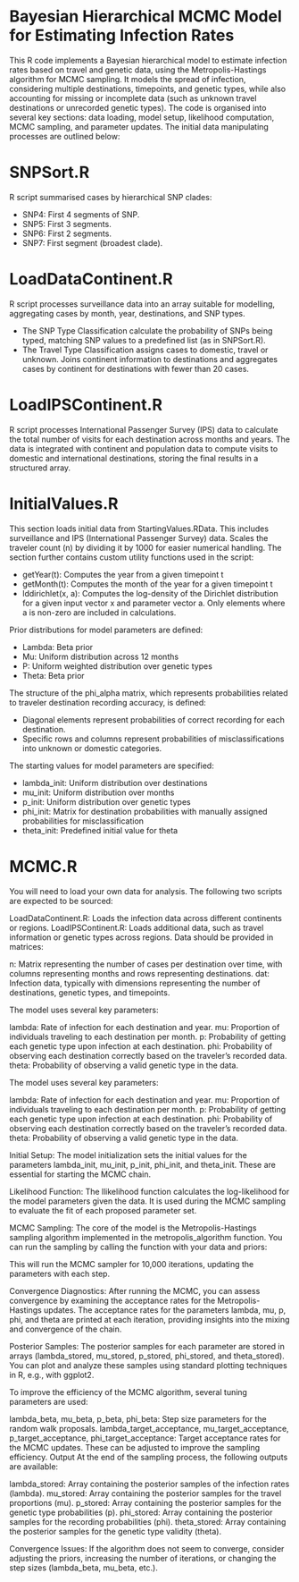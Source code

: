 # Bayesian Hierarchical MCMC Model for Estimating Infection Rates
This R code implements a Bayesian hierarchical model to estimate infection rates based on travel and genetic data, using the Metropolis-Hastings algorithm for MCMC sampling. It models the spread of infection, considering multiple destinations, timepoints, and genetic types, while also accounting for missing or incomplete data (such as unknown travel destinations or unrecorded genetic types). The code is organised into several key sections: data loading, model setup, likelihood computation, MCMC sampling, and parameter updates. The initial data manipulating processes are outlined below:

# SNPSort.R
R script summarised cases by hierarchical SNP clades:
- SNP4: First 4 segments of SNP.
- SNP5: First 3 segments.
- SNP6: First 2 segments.
- SNP7: First segment (broadest clade).

# LoadDataContinent.R
R script processes surveillance data into an array suitable for modelling, aggregating cases by month, year, destinations, and SNP types.
- The SNP Type Classification calculate the probability of SNPs being typed, matching SNP values to a predefined list (as in SNPSort.R).
- The Travel Type Classification assigns cases to domestic, travel or unknown. Joins continent information to destinations and aggregates cases by continent for destinations with fewer than 20 cases.

# LoadIPSContinent.R
R script processes International Passenger Survey (IPS) data to calculate the total number of visits for each destination across months and years. The data is integrated with continent and population data to compute visits to domestic and international destinations, storing the final results in a structured array.

# InitialValues.R
This section loads initial data from StartingValues.RData. This includes surveillance and IPS (International Passenger Survey) data.
Scales the traveler count (n) by dividing it by 1000 for easier numerical handling. The section further contains custom utility functions used in the script:
- getYear(t): Computes the year from a given timepoint t
- getMonth(t): Computes the month of the year for a given timepoint t
- lddirichlet(x, a): Computes the log-density of the Dirichlet distribution for a given input vector x and parameter vector a. Only elements where a is non-zero are included in calculations.

Prior distributions for model parameters are defined:
- Lambda: Beta prior
- Mu: Uniform distribution across 12 months
- P: Uniform weighted distribution over genetic types
- Theta: Beta prior

The structure of the phi_alpha matrix, which represents probabilities related to traveler destination recording accuracy, is defined:
- Diagonal elements represent probabilities of correct recording for each destination.
- Specific rows and columns represent probabilities of misclassifications into unknown or domestic categories.

The starting values for model parameters are specified:
- lambda_init: Uniform distribution over destinations
- mu_init: Uniform distribution over months
- p_init: Uniform distribution over genetic types
- phi_init: Matrix for destination probabilities with manually assigned probabilities for misclassification
- theta_init: Predefined initial value for theta

# MCMC.R

You will need to load your own data for analysis. The following two scripts are expected to be sourced:

LoadDataContinent.R: Loads the infection data across different continents or regions.
LoadIPSContinent.R: Loads additional data, such as travel information or genetic types across regions.
Data should be provided in matrices:

n: Matrix representing the number of cases per destination over time, with columns representing months and rows representing destinations.
dat: Infection data, typically with dimensions representing the number of destinations, genetic types, and timepoints.

The model uses several key parameters:

lambda: Rate of infection for each destination and year.
mu: Proportion of individuals traveling to each destination per month.
p: Probability of getting each genetic type upon infection at each destination.
phi: Probability of observing each destination correctly based on the traveler’s recorded data.
theta: Probability of observing a valid genetic type in the data.

The model uses several key parameters:

lambda: Rate of infection for each destination and year.
mu: Proportion of individuals traveling to each destination per month.
p: Probability of getting each genetic type upon infection at each destination.
phi: Probability of observing each destination correctly based on the traveler’s recorded data.
theta: Probability of observing a valid genetic type in the data.

Initial Setup:
The model initialization sets the initial values for the parameters lambda_init, mu_init, p_init, phi_init, and theta_init. These are essential for starting the MCMC chain.

Likelihood Function:
The llikelihood function calculates the log-likelihood for the model parameters given the data. It is used during the MCMC sampling to evaluate the fit of each proposed parameter set.

MCMC Sampling:
The core of the model is the Metropolis-Hastings sampling algorithm implemented in the metropolis_algorithm function. You can run the sampling by calling the function with your data and priors:

This will run the MCMC sampler for 10,000 iterations, updating the parameters with each step.

Convergence Diagnostics:
After running the MCMC, you can assess convergence by examining the acceptance rates for the Metropolis-Hastings updates. The acceptance rates for the parameters lambda, mu, p, phi, and theta are printed at each iteration, providing insights into the mixing and convergence of the chain.

Posterior Samples:
The posterior samples for each parameter are stored in arrays (lambda_stored, mu_stored, p_stored, phi_stored, and theta_stored). You can plot and analyze these samples using standard plotting techniques in R, e.g., with ggplot2.

To improve the efficiency of the MCMC algorithm, several tuning parameters are used:

lambda_beta, mu_beta, p_beta, phi_beta: Step size parameters for the random walk proposals.
lambda_target_acceptance, mu_target_acceptance, p_target_acceptance, phi_target_acceptance: Target acceptance rates for the MCMC updates. These can be adjusted to improve the sampling efficiency.
Output
At the end of the sampling process, the following outputs are available:

lambda_stored: Array containing the posterior samples of the infection rates (lambda).
mu_stored: Array containing the posterior samples for the travel proportions (mu).
p_stored: Array containing the posterior samples for the genetic type probabilities (p).
phi_stored: Array containing the posterior samples for the recording probabilities (phi).
theta_stored: Array containing the posterior samples for the genetic type validity (theta).

Convergence Issues: If the algorithm does not seem to converge, consider adjusting the priors, increasing the number of iterations, or changing the step sizes (lambda_beta, mu_beta, etc.).
